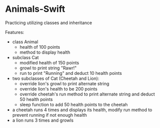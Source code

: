 # Animals-Swift
Practicing utilizing classes and inheritance 

Features:
- class Animal
  - health of 100 points
  - method to display health
- subclass Cat 
  - modified health of 150 points
  - growl to print string "Rawr!"
  - run to print "Running" and deduct 10 health points
- two subclasses of Cat (Cheetah and Lion):
  - override lion's growl to print alternate string
  - override lion's health to be 200 points
  - override cheetah's run method to print alternate string and deduct 50 health points
  - sleep function to add 50 health points to the cheetah
- a cheetah runs 4 times and displays its health, modify run method to prevent running if not enough health
- a lion runs 3 times and growls
